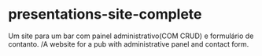 # presentations-site-complete
Um site para um bar com painel administrativo(COM CRUD)  e formulário de contanto. /A website for a pub with administrative panel and contact form.
